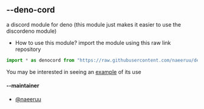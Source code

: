 ## --deno-cord
a discord module for deno (this module just makes it easier to use the discordeno module)

- How to use this module?
import the module using this raw link repository
```js
import * as denocord from "https://raw.githubusercontent.com/naeeruu/denocord/main/mod.ts";
```
You may be interested in seeing an [example](https://github.com/naeeruu/tes-module) of its use

#### --maintainer
- [@naeeruu](https://github.com/naeeruu)
